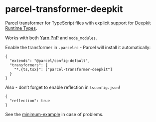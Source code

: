# parcel-transformer-deepkit
Parcel transformer for TypeScript files with explicit support for [Deepkit Runtime Types](https://deepkit.io/library/type).

Works with both [Yarn PnP](https://yarnpkg.com/features/pnp) and `node_modules`.

Enable the transformer in `.parcelrc` - Parcel will install it automatically:
```
{
  "extends": "@parcel/config-default",
  "transformers": {
    "*.{ts,tsx}": ["parcel-transformer-deepkit"]
  }
}
```

Also - don’t forget to enable reflection in `tsconfig.json`!
```
{
  "reflection": true
}
```

See the [minimum-example](../minimum-example) in case of problems.

